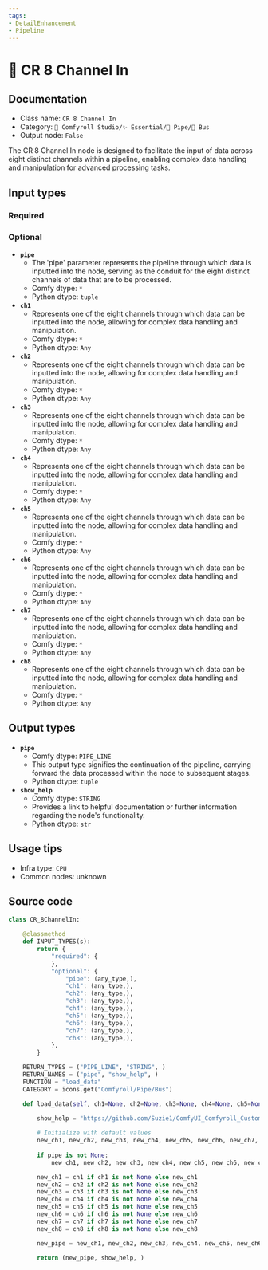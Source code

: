 ```yaml
---
tags:
- DetailEnhancement
- Pipeline
---
```


# 🚌 CR 8 Channel In
## Documentation
- Class name: `CR 8 Channel In`
- Category: `🧩 Comfyroll Studio/✨ Essential/🎷 Pipe/🚌 Bus`
- Output node: `False`

The CR 8 Channel In node is designed to facilitate the input of data across eight distinct channels within a pipeline, enabling complex data handling and manipulation for advanced processing tasks.
## Input types
### Required
### Optional
- **`pipe`**
    - The 'pipe' parameter represents the pipeline through which data is inputted into the node, serving as the conduit for the eight distinct channels of data that are to be processed.
    - Comfy dtype: `*`
    - Python dtype: `tuple`
- **`ch1`**
    - Represents one of the eight channels through which data can be inputted into the node, allowing for complex data handling and manipulation.
    - Comfy dtype: `*`
    - Python dtype: `Any`
- **`ch2`**
    - Represents one of the eight channels through which data can be inputted into the node, allowing for complex data handling and manipulation.
    - Comfy dtype: `*`
    - Python dtype: `Any`
- **`ch3`**
    - Represents one of the eight channels through which data can be inputted into the node, allowing for complex data handling and manipulation.
    - Comfy dtype: `*`
    - Python dtype: `Any`
- **`ch4`**
    - Represents one of the eight channels through which data can be inputted into the node, allowing for complex data handling and manipulation.
    - Comfy dtype: `*`
    - Python dtype: `Any`
- **`ch5`**
    - Represents one of the eight channels through which data can be inputted into the node, allowing for complex data handling and manipulation.
    - Comfy dtype: `*`
    - Python dtype: `Any`
- **`ch6`**
    - Represents one of the eight channels through which data can be inputted into the node, allowing for complex data handling and manipulation.
    - Comfy dtype: `*`
    - Python dtype: `Any`
- **`ch7`**
    - Represents one of the eight channels through which data can be inputted into the node, allowing for complex data handling and manipulation.
    - Comfy dtype: `*`
    - Python dtype: `Any`
- **`ch8`**
    - Represents one of the eight channels through which data can be inputted into the node, allowing for complex data handling and manipulation.
    - Comfy dtype: `*`
    - Python dtype: `Any`
## Output types
- **`pipe`**
    - Comfy dtype: `PIPE_LINE`
    - This output type signifies the continuation of the pipeline, carrying forward the data processed within the node to subsequent stages.
    - Python dtype: `tuple`
- **`show_help`**
    - Comfy dtype: `STRING`
    - Provides a link to helpful documentation or further information regarding the node's functionality.
    - Python dtype: `str`
## Usage tips
- Infra type: `CPU`
- Common nodes: unknown


## Source code
```python
class CR_8ChannelIn:

    @classmethod
    def INPUT_TYPES(s):
        return {
            "required": {
            },
            "optional": {
                "pipe": (any_type,),
                "ch1": (any_type,),
                "ch2": (any_type,),
                "ch3": (any_type,),
                "ch4": (any_type,),
                "ch5": (any_type,),
                "ch6": (any_type,),
                "ch7": (any_type,),
                "ch8": (any_type,),                 
            },
        }

    RETURN_TYPES = ("PIPE_LINE", "STRING", )
    RETURN_NAMES = ("pipe", "show_help", )
    FUNCTION = "load_data"
    CATEGORY = icons.get("Comfyroll/Pipe/Bus")

    def load_data(self, ch1=None, ch2=None, ch3=None, ch4=None, ch5=None, ch6=None, ch7=None, ch8=None, pipe=None):
 
        show_help = "https://github.com/Suzie1/ComfyUI_Comfyroll_CustomNodes/wiki/Pipe-Nodes#cr-8-channel-in"

        # Initialize with default values
        new_ch1, new_ch2, new_ch3, new_ch4, new_ch5, new_ch6, new_ch7, new_ch8 = None, None, None, None, None, None, None, None
     
        if pipe is not None:
            new_ch1, new_ch2, new_ch3, new_ch4, new_ch5, new_ch6, new_ch7, new_ch8 = pipe

        new_ch1 = ch1 if ch1 is not None else new_ch1
        new_ch2 = ch2 if ch2 is not None else new_ch2
        new_ch3 = ch3 if ch3 is not None else new_ch3
        new_ch4 = ch4 if ch4 is not None else new_ch4
        new_ch5 = ch5 if ch5 is not None else new_ch5
        new_ch6 = ch6 if ch6 is not None else new_ch6
        new_ch7 = ch7 if ch7 is not None else new_ch7
        new_ch8 = ch8 if ch8 is not None else new_ch8        

        new_pipe = new_ch1, new_ch2, new_ch3, new_ch4, new_ch5, new_ch6, new_ch7, new_ch8
              
        return (new_pipe, show_help, )      

```
